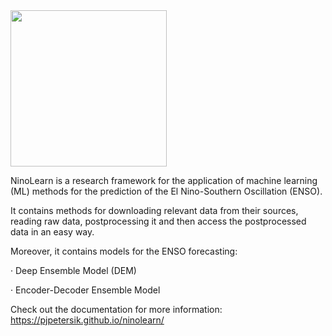 <img src="https://github.com/pjpetersik/ninolearn/blob/master/logo/logo.png" width="250">

NinoLearn is a research framework for the application of machine learning (ML)
methods for the prediction of the El Nino-Southern Oscillation (ENSO).

It contains methods for downloading relevant data from their sources, reading
raw data, postprocessing it and then access the postprocessed data in an easy way. 


Moreover, it contains models for the ENSO forecasting:

· Deep Ensemble Model (DEM)

· Encoder-Decoder Ensemble Model

Check out the documentation for more information: https://pjpetersik.github.io/ninolearn/
